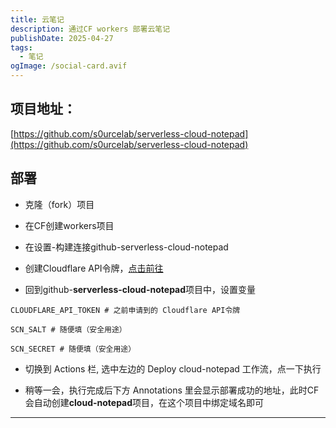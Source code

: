 ```yaml
---
title: 云笔记
description: 通过CF workers 部署云笔记
publishDate: 2025-04-27
tags:
  - 笔记
ogImage: /social-card.avif
---
```

## 项目地址：

[https://github.com/s0urcelab/serverless-cloud-notepad](https://github.com/s0urcelab/serverless-cloud-notepad)

## 部署
- 克隆（fork）项目

- 在CF创建workers项目

- 在设置-构建连接github-serverless-cloud-notepad

- 创建Cloudflare API令牌，[点击前往](https://dash.cloudflare.com/profile/api-tokens)

- 回到github-**serverless-cloud-notepad**项目中，设置变量

```
CLOUDFLARE_API_TOKEN # 之前申请到的 Cloudflare API令牌

SCN_SALT # 随便填（安全用途）

SCN_SECRET # 随便填（安全用途）
```

- 切换到 Actions 栏, 选中左边的 Deploy cloud-notepad 工作流，点一下执行

- 稍等一会，执行完成后下方 Annotations 里会显示部署成功的地址，此时CF会自动创建**cloud-notepad**项目，在这个项目中绑定域名即可

---
